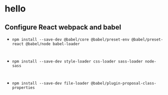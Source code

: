 # hello

## Configure React webpack and babel

- ```npm install --save-dev @babel/core @babel/preset-env @babel/preset-react @babel/node babel-loader```
#
- ```npm install --save-dev style-loader css-loader sass-loader node-sass```
#
- ```npm install --save-dev file-loader @babel/plugin-proposal-class-properties```